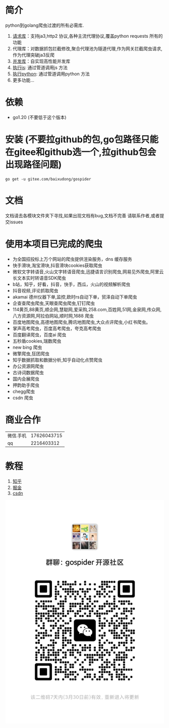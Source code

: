 # 简介
python到golang爬虫过渡的所有必需库.
1. [请求库](../../tree/master/requests)：支持ja3,http2 协议,各种主流代理协议,覆盖python requests 所有的功能
2. 代理库：对数据抓包拦截修改,聚合代理池为隧道代理,作为网关拦截爬虫请求,作为代理突破ja3反爬
3. [并发库](../../tree/master/thread)：自实现高性能并发库
4. [执行js](../../tree/master/cmd): 通过管道调用js 方法
5. [执行python](../../tree/master/cmd): 通过管道调用python 方法
6. 更多功能...
# 依赖
* go1.20 (不要低于这个版本)
# 安装 (不要拉github的包,go包路径只能在gitee和github选一个,拉github包会出现路径问题)
```
go get -u gitee.com/baixudong/gospider
```
# 文档
文档请去各模块文件夹下寻找,如果出现文档有bug,文档不完善 请联系作者,或者提交issues

# 使用本项目已完成的爬虫
* 为全国招投标上万个网站的爬虫提供渲染服务，dns 缓存服务
* 快手滑块,淘宝滑块,抖音滑块cookies获取爬虫
* 微软文字转语音,火山文字转语音爬虫,迅捷语言识别爬虫,网易见外爬虫,阿里云长文本实时转语音SDK爬虫
* b站，知乎，好看，抖音，快手，西瓜，火山的视频解析爬虫
* 抖音视频,评论抓取爬虫
* akamai 德州仪器下单,监控,欧时rs自动下单，贸泽自动下单爬虫
* 企查查爬虫爬虫,天眼查爬虫爬虫,钉钉爬虫
* 114黄页,88黄页,顺企网,慧聪网,爱采购,258.com,百姓网,51网,金泉网,传众网,八方资源网,阿拉伯网站,顺时网,1688 爬虫
* 百度地图爬虫,高德地图爬虫,腾讯地图爬虫,大众点评爬虫,小红书爬虫。
* 掌声高考爬虫，百度高考爬虫，夸克高考爬虫
* 百度翻译爬虫，百度ai 爬虫
* 五秒盾cookies,瑞数爬虫
* new bing 爬虫
* 微擎爬虫,狂团爬虫
* 知乎数据抓取和数据分析,知乎自动化点赞爬虫
* 办公资源网爬虫
* 古诗词数据爬虫
* 国内会展爬虫
* 押韵助手爬虫
* chegg爬虫
* csdn 爬虫
# 商业合作
|||
|-|-|
|微信.手机|17626043715|
|qq|2216403312|

# 教程
1. [知乎](https://www.zhihu.com/people/xiao-bai-shu-87-3/posts)
2. [掘金](https://juejin.cn/user/4098624347452359/posts)
3. [csdn](https://blog.csdn.net/Mr_bai_404?type=blog)

![](im.jpg)